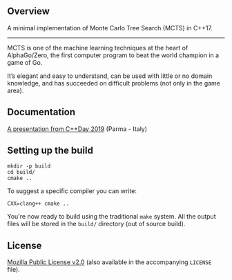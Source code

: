 ## Overview

A minimal implementation of Monte Carlo Tree Search (MCTS) in C++17.

---

MCTS is one of the machine learning techniques at the heart of AlphaGo/Zero, the first computer program to beat the world champion in a game of Go.

It’s elegant and easy to understand, can be used with little or no domain knowledge, and has succeeded on difficult problems (not only in the game area).

## Documentation

[A presentation from C++Day 2019](https://github.com/morinim/documents/tree/master/mcts_intro) (Parma - Italy)

## Setting up the build

```shell
mkdir -p build
cd build/
cmake ..
```

To suggest a specific compiler you can write:

```shell
CXX=clang++ cmake ..
```

You're now ready to build using the traditional `make` system. All the output files will be stored in the `build/` directory (out of source build).

## License

[Mozilla Public License v2.0](https://www.mozilla.org/MPL/2.0/) (also available in the accompanying `LICENSE` file).
